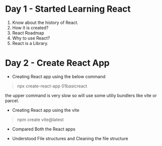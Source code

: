 # Day 1 - Started Learning React

1. Know about the history of React.
2. How it is created?
3. React Roadmap
4. Why to use React?
5. React is a Library.

# Day 2 - Create React App

* Creating React app using the below command

> npx create-react-app 01basicreact

the upper command is very slow so will use some utiliy bundlers like vite or parcel.

* Creating React app using the vite 

> npm create vite@latest

* Compared Both the React apps 

* Understood File structures and Cleaning the file structure
